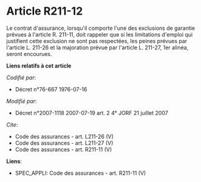 # Article R211-12

Le contrat d'assurance, lorsqu'il comporte l'une des exclusions de garantie prévues à l'article R. 211-11, doit rappeler que
si les limitations d'emploi qui justifient cette exclusion ne sont pas respectées, les peines prévues par l'article L. 211-26
et la majoration prévue par l'article L. 211-27, 1er alinéa, seront encourues.

**Liens relatifs à cet article**

_Codifié par_:

  - Décret n°76-667 1976-07-16

_Modifié par_:

  - Décret n°2007-1118 2007-07-19 art. 2 4° JORF 21 juillet 2007

_Cite_:

  - Code des assurances - art. L211-26 (V)
  - Code des assurances - art. L211-27 (V)
  - Code des assurances - art. R211-11 (V)

**Liens**:

  - SPEC_APPLI: Code des assurances - art. R211-11 (V)
